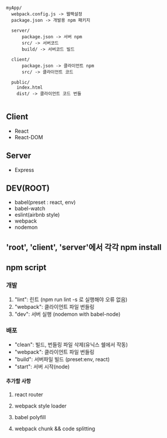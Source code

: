 ```
myApp/
  webpack.config.js -> 웹팩설정
  package.json -> 개발용 npm 패키지

  server/
      package.json -> 서버 npm
      src/ -> 서버코드
      build/ -> 서버코드 빌드
  
  client/
      package.json -> 클라이언트 npm
      src/ -> 클라이언트 코드

  public/
    index.html
    dist/ -> 클라이언트 코드 번들
    
```

## Client
* React
* React-DOM

## Server
* Express

## DEV(ROOT)
* babel(preset : react, env)
* babel-watch
* eslint(airbnb style)
* webpack
* nodemon

## 'root', 'client', 'server'에서 각각 npm install

## npm script
### 개발
1. "lint": 린트 (npm run lint -s 로 실행해야 오류 없음)
2. "webpack": 클라이언트 파일 번들링
3. "dev": 서버 실행 (nodemon with babel-node)

### 배포
* "clean": 빌드, 번들링 파일 삭제(유닉스 쉘에서 작동)
* "webpack": 클라이언트 파일 번들링
* "build": 서버파일 빌드 (preset:env, react)
* "start": 서버 시작(node)

#### 추가할 사항
1. react router
2. webpack style loader

3. babel polyfill
4. webpack chunk && code splitting